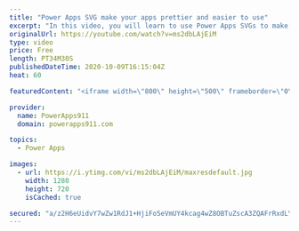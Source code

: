 ```yaml
---
title: "Power Apps SVG make your apps prettier and easier to use"
excerpt: "In this video, you will learn to use Power Apps SVGs to make prettier and easier to use apps. These small HTML controls let you do everything from make scalable images to full fledge animated visuals. Imagine Power BI style visuals in Power Apps without all of the extra licensing. Cool stuff!  w3Schools"
originalUrl: https://youtube.com/watch?v=ms2dbLAjEiM
type: video
price: Free
length: PT34M30S
publishedDateTime: 2020-10-09T16:15:04Z
heat: 60

featuredContent: "<iframe width=\"800\" height=\"500\" frameborder=\"0\" src=\"https://www.youtube.com/embed/ms2dbLAjEiM\" allow=\"accelerometer; autoplay; encrypted-media; gyroscope; picture-in-picture\" allowfullscreen></iframe>"

provider:
  name: PowerApps911
  domain: powerapps911.com

topics:
  - Power Apps

images:
  - url: https://i.ytimg.com/vi/ms2dbLAjEiM/maxresdefault.jpg
    width: 1280
    height: 720
    isCached: true

secured: "a/z2H6eUidvY7wZw1RdJ1+HjiFo5eVmUY4kcag4wZ8OBTuZscA3ZQAFrRxdLYT11nSqF6KA9OjMls6HMS/Cm8Ul/1ZccpwDEVoV3qGSe9uxofhItu5id0u9Ct036Q1ndHFQJoPQTGIlDxH19qzZIp0KaB0P+rOHm3SQydd05niNrAiOfNy7RdFS7+r//LFkZhaW0OO41HjDMV85u26V4a4ILw/6bm4EEI9FIRTaM4laFxoviC4f2hUmm1bBifLPqXRn2YSv07yxWy1FdILDyp2yK5EGepxt44g/cTxqpot+aEHOOlQhBS6GXa3mgURPpXp6dVnzUbI7R6TLiTB77SOkFEe6zQob1nmo4ghgKDScB8wKG/i76t9bl5XfLvdQbbSN/xmVjfbf2+kPHZWC4ZaN+SNWggiel73SEkaiLURE=;TSNRxj8NAJRlXg7SSKDiyw=="
---
```



